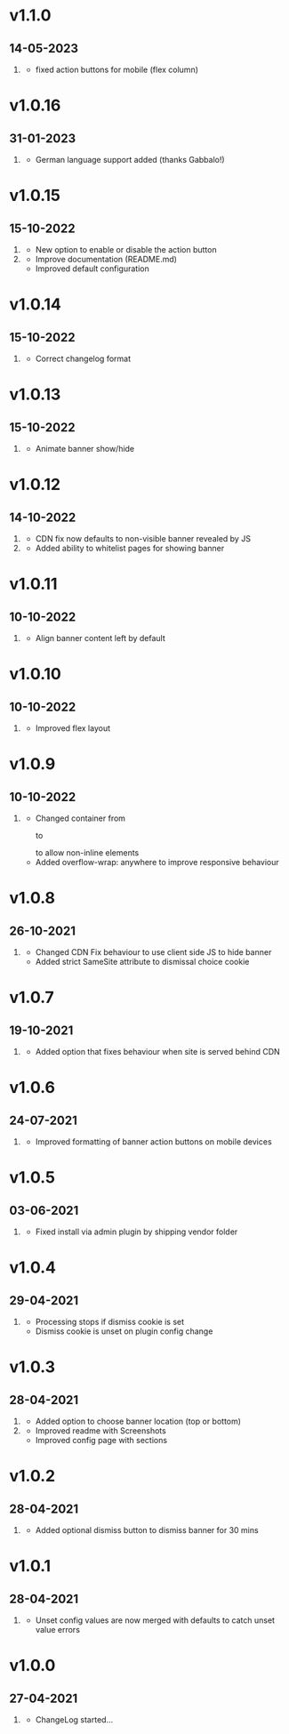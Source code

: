 # v1.1.0
## 14-05-2023

1. [](#new)
	* fixed action buttons for mobile (flex column)

# v1.0.16
## 31-01-2023

1. [](#new)
	* German language support added (thanks Gabbalo!)

# v1.0.15
## 15-10-2022

1. [](#new)
    * New option to enable or disable the action button
2. [](#improved)
    * Improve documentation (README.md)
    * Improved default configuration

# v1.0.14
## 15-10-2022

1. [](#bugfix)
    * Correct changelog format

# v1.0.13
## 15-10-2022

1. [](#improved)
    * Animate banner show/hide

# v1.0.12
## 14-10-2022

1. [](#improved)
    * CDN fix now defaults to non-visible banner revealed by JS
2. [](#new)
    * Added ability to whitelist pages for showing banner

# v1.0.11
## 10-10-2022

1. [](#improved)
    * Align banner content left by default

# v1.0.10
## 10-10-2022

1. [](#improved)
    * Improved flex layout

# v1.0.9
## 10-10-2022

1. [](#improved)
    * Changed container from <p> to <div> to allow non-inline elements
    * Added overflow-wrap: anywhere to improve responsive behaviour 

# v1.0.8
## 26-10-2021

1. [](#improved)
    * Changed CDN Fix behaviour to use client side JS to hide banner
    * Added strict SameSite attribute to dismissal choice cookie 

# v1.0.7
## 19-10-2021

1. [](#improved)
    * Added option that fixes behaviour when site is served behind CDN

# v1.0.6
## 24-07-2021

1. [](#improved)
    * Improved formatting of banner action buttons on mobile devices

# v1.0.5
## 03-06-2021

1. [](#bugfix)
    * Fixed install via admin plugin by shipping vendor folder

# v1.0.4
## 29-04-2021

1. [](#improved)
    * Processing stops if dismiss cookie is set
    * Dismiss cookie is unset on plugin config change

# v1.0.3
## 28-04-2021

1. [](#new)
    * Added option to choose banner location (top or bottom)
2. [](#improved)
    * Improved readme with Screenshots
    * Improved config page with sections

# v1.0.2
## 28-04-2021

1. [](#new)
    * Added optional dismiss button to dismiss banner for 30 mins

# v1.0.1
## 28-04-2021

1. [](#improved)
    * Unset config values are now merged with defaults to catch unset value errors

# v1.0.0
##  27-04-2021

1. [](#new)
    * ChangeLog started...
